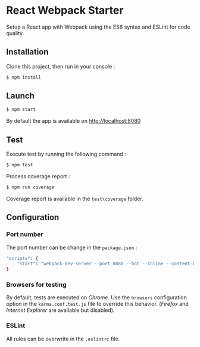 # React Webpack Starter
Setup a React app with Webpack using the ES6 syntax and ESLint for code quality.

## Installation
Clone this project, then run in your console :
```bash
$ npm install
```

## Launch
```bash
$ npm start
```
By default the app is available on [http://localhost:8080](http://localhost:8080)

## Test
Execute test by running the following command :
```bash
$ npm test
```

Process coverage report :
```bash
$ npm run coverage
```
Coverage report is available in the `test\coverage` folder.

## Configuration
### Port number
The port number can be change in the `package.json` :
```bash
"scripts": {
    "start": "webpack-dev-server --port 8080 --hot --inline --content-base build/"
}
```

### Browsers for testing
By default, tests are executed on *Chrome*. Use the `browsers` configuration option in the `karma.conf.test.js` file to override this behavior. (*Firefox* and *Internet Explorer* are available but disabled).

### ESLint
All rules can be overwrite in the `.eslintrc` file.
